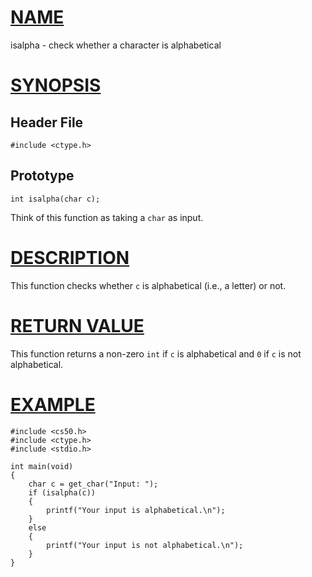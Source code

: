 # [NAME](#name)

isalpha - check whether a character is alphabetical

# [SYNOPSIS](#synopsis)

## Header File

    #include <ctype.h>

## Prototype

    int isalpha(char c);

Think of this function as taking a `char` as input.

# [DESCRIPTION](#description)

This function checks whether `c` is alphabetical (i.e., a letter) or not.

# [RETURN VALUE](#return-value)

This function returns a non-zero `int` if `c` is alphabetical and `0` if `c` is not alphabetical.

# [EXAMPLE](#example)

    #include <cs50.h>
    #include <ctype.h>
    #include <stdio.h>

    int main(void)
    {
        char c = get_char("Input: ");
        if (isalpha(c))
        {
            printf("Your input is alphabetical.\n");
        }
        else
        {
            printf("Your input is not alphabetical.\n");
        }
    }
